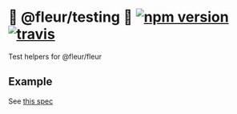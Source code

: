 # 🌼 @fleur/testing 🌼 [![npm version](https://badge.fury.io/js/%40fleur%2Ftesting.svg)](https://www.npmjs.com/package/@fleur/testing) [![travis](https://travis-ci.org/ra-gg/fleur.svg?branch=master)](https://travis-ci.org/ra-gg/fleur)

Test helpers for @fleur/fleur

## Example

See [this spec](https://github.com/ra-gg/fleur/blob/master/packages/testing/src/index.spec.ts)
